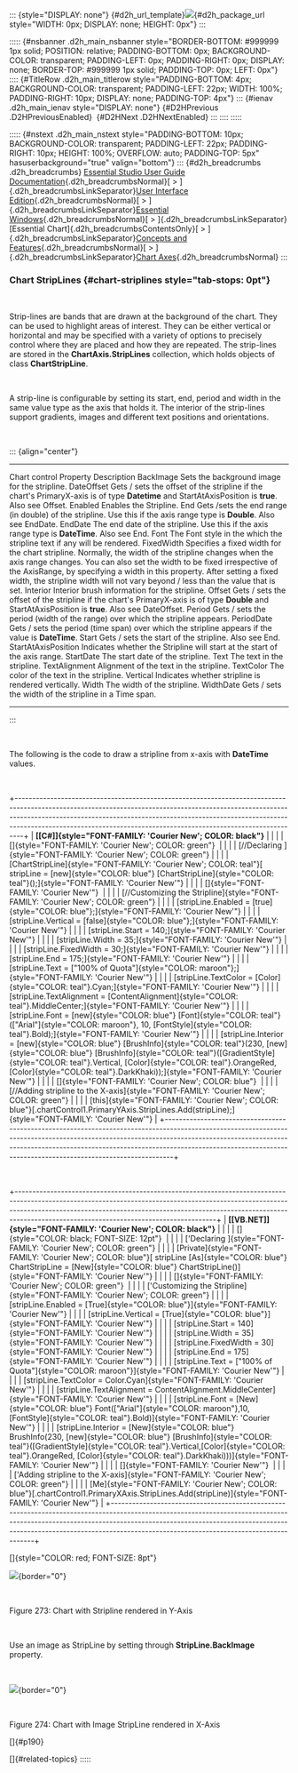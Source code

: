 ::: {style="DISPLAY: none"}
[](ms-xhelp:///?Id=d2h_url_template){#d2h_url_template}![](!package_url!){#d2h_package_url style="WIDTH: 0px; DISPLAY: none; HEIGHT: 0px"}
:::

::::: {#nsbanner .d2h_main_nsbanner style="BORDER-BOTTOM: #999999 1px solid; POSITION: relative; PADDING-BOTTOM: 0px; BACKGROUND-COLOR: transparent; PADDING-LEFT: 0px; PADDING-RIGHT: 0px; DISPLAY: none; BORDER-TOP: #999999 1px solid; PADDING-TOP: 0px; LEFT: 0px"}
:::: {#TitleRow .d2h_main_titlerow style="PADDING-BOTTOM: 4px; BACKGROUND-COLOR: transparent; PADDING-LEFT: 22px; WIDTH: 100%; PADDING-RIGHT: 10px; DISPLAY: none; PADDING-TOP: 4px"}
::: {#ienav .d2h_main_ienav style="DISPLAY: none"}
[](ms-xhelp:///?Id=eae4d163-bc55-4f90-9305-1f1eb60bb99a){#D2HPrevious .D2HPreviousEnabled}  [](ms-xhelp:///?Id=56ace0a5-b711-4f3d-a46d-1991f23ea516){#D2HNext .D2HNextEnabled}
:::
::::
:::::

::::: {#nstext .d2h_main_nstext style="PADDING-BOTTOM: 10px; BACKGROUND-COLOR: transparent; PADDING-LEFT: 22px; PADDING-RIGHT: 10px; HEIGHT: 100%; OVERFLOW: auto; PADDING-TOP: 5px" hasuserbackground="true" valign="bottom"}
::: {#d2h_breadcrumbs .d2h_breadcrumbs}
[Essential Studio User Guide Documentation](ms-xhelp:///?Id=12457748-09e3-4d74-a240-8e049cedf030){.d2h_breadcrumbsNormal}[ \> ]{.d2h_breadcrumbsLinkSeparator}[User Interface Edition](ms-xhelp:///?Id=c29296b7-531c-413b-a0ec-488ca1f7f669){.d2h_breadcrumbsNormal}[ \> ]{.d2h_breadcrumbsLinkSeparator}[Essential Windows](ms-xhelp:///?Id=e60759d8-47a4-4570-9d7a-16a68d63f2ea){.d2h_breadcrumbsNormal}[ \> ]{.d2h_breadcrumbsLinkSeparator}[Essential Chart]{.d2h_breadcrumbsContentsOnly}[ \> ]{.d2h_breadcrumbsLinkSeparator}[Concepts and Features](ms-xhelp:///?Id=71321e9c-336c-4c1c-a127-be9f135ad4bb){.d2h_breadcrumbsNormal}[ \> ]{.d2h_breadcrumbsLinkSeparator}[Chart Axes](ms-xhelp:///?Id=e0d0de4a-3c3c-41cd-9d94-6496172cab48){.d2h_breadcrumbsNormal}
:::

### Chart StripLines {#chart-striplines style="tab-stops: 0pt"}

 

Strip-lines are bands that are drawn at the background of the chart. They can be used to highlight areas of interest. They can be either vertical or horizontal and may be specified with a variety of options to precisely control where they are placed and how they are repeated. The strip-lines are stored in the **ChartAxis.StripLines** collection, which holds objects of class **ChartStripLine**.

 

A strip-line is configurable by setting its start, end, period and width in the same value type as the axis that holds it. The interior of the strip-lines support gradients, images and different text positions and orientations.

 

::: {align="center"}
  ------------------------ ---------------------------------------------------------------------------------------------------------------------------------------------------------------------------------------------------------------------------------------------------------------------------------------------------------------------------------------------------
  Chart control Property   Description
  BackImage                Sets the background image for the stripline.
  DateOffset               Gets / sets the offset of the stripline if the chart\'s PrimaryX-axis is of type **Datetime** and StartAtAxisPosition is **true**. Also see Offset.
  Enabled                  Enables the Stripline.
  End                      Gets /sets the end range (in double) of the stripline. Use this if the axis range type is **Double**. Also see EndDate.
  EndDate                  The end date of the stripline. Use this if the axis range type is **DateTime**. Also see End.
  Font                     The Font style in the which the stripline text if any will be rendered.
  FixedWidth               Specifies a fixed width for the chart stripline. Normally, the width of the stripline changes when the axis range changes. You can also set the width to be fixed irrespective of the AxisRange, by specifying a width in this property. After setting a fixed width, the stripline width will not vary beyond / less than the value that is set.
  Interior                 Interior brush information for the stripline.
  Offset                   Gets / sets the offset of the stripline if the chart\'s PrimaryX-axis is of type **Double** and StartAtAxisPosition is **true**. Also see DateOffset.
  Period                   Gets / sets the period (width of the range) over which the stripline appears.
  PeriodDate               Gets / sets the period (time span) over which the stripline appears if the value is **DateTime**.
  Start                    Gets / sets the start of the stripline. Also see End.
  StartAtAxisPosition      Indicates whether the Stripline will start at the start of the axis range.
  StartDate                The start date of the stripline.
  Text                     The text in the stripline.
  TextAlignment            Alignment of the text in the stripline.
  TextColor                The color of the text in the stripline.
  Vertical                 Indicates whether stripline is rendered vertically.
  Width                    The width of the stripline.
  WidthDate                Gets / sets the width of the stripline in a Time span.
  ------------------------ ---------------------------------------------------------------------------------------------------------------------------------------------------------------------------------------------------------------------------------------------------------------------------------------------------------------------------------------------------
:::

 

The following is the code to draw a stripline from x-axis with **DateTime** values.

 

+--------------------------------------------------------------------------------------------------------------------------------------------------------------------------------------------------------------------------------------------------------------------------------------------------------------------------+
| **[\[C#\]]{style="FONT-FAMILY: 'Courier New'; COLOR: black"}**                                                                                                                                                                                                                                                           |
|                                                                                                                                                                                                                                                                                                                          |
| []{style="FONT-FAMILY: 'Courier New'; COLOR: green"}                                                                                                                                                                                                                                                                     |
|                                                                                                                                                                                                                                                                                                                          |
| [//Declaring ]{style="FONT-FAMILY: 'Courier New'; COLOR: green"}                                                                                                                                                                                                                                                         |
|                                                                                                                                                                                                                                                                                                                          |
| [ChartStripLine]{style="FONT-FAMILY: 'Courier New'; COLOR: teal"}[ stripLine = [new]{style="COLOR: blue"} [ChartStripLine]{style="COLOR: teal"}();]{style="FONT-FAMILY: 'Courier New'"}                                                                                                                                  |
|                                                                                                                                                                                                                                                                                                                          |
| []{style="FONT-FAMILY: 'Courier New'"}                                                                                                                                                                                                                                                                                   |
|                                                                                                                                                                                                                                                                                                                          |
| [//Customizing the Stripline]{style="FONT-FAMILY: 'Courier New'; COLOR: green"}                                                                                                                                                                                                                                          |
|                                                                                                                                                                                                                                                                                                                          |
| [stripLine.Enabled = [true]{style="COLOR: blue"};]{style="FONT-FAMILY: 'Courier New'"}                                                                                                                                                                                                                                   |
|                                                                                                                                                                                                                                                                                                                          |
| [stripLine.Vertical = [false]{style="COLOR: blue"};]{style="FONT-FAMILY: 'Courier New'"}                                                                                                                                                                                                                                 |
|                                                                                                                                                                                                                                                                                                                          |
| [stripLine.Start = 140;]{style="FONT-FAMILY: 'Courier New'"}                                                                                                                                                                                                                                                             |
|                                                                                                                                                                                                                                                                                                                          |
| [stripLine.Width = 35;]{style="FONT-FAMILY: 'Courier New'"}                                                                                                                                                                                                                                                              |
|                                                                                                                                                                                                                                                                                                                          |
| [stripLine.FixedWidth = 30;]{style="FONT-FAMILY: 'Courier New'"}                                                                                                                                                                                                                                                         |
|                                                                                                                                                                                                                                                                                                                          |
| [stripLine.End = 175;]{style="FONT-FAMILY: 'Courier New'"}                                                                                                                                                                                                                                                               |
|                                                                                                                                                                                                                                                                                                                          |
| [stripLine.Text = [\"100% of Quota\"]{style="COLOR: maroon"};]{style="FONT-FAMILY: 'Courier New'"}                                                                                                                                                                                                                       |
|                                                                                                                                                                                                                                                                                                                          |
| [stripLine.TextColor = [Color]{style="COLOR: teal"}.Cyan;]{style="FONT-FAMILY: 'Courier New'"}                                                                                                                                                                                                                           |
|                                                                                                                                                                                                                                                                                                                          |
| [stripLine.TextAlignment = [ContentAlignment]{style="COLOR: teal"}.MiddleCenter;]{style="FONT-FAMILY: 'Courier New'"}                                                                                                                                                                                                    |
|                                                                                                                                                                                                                                                                                                                          |
| [stripLine.Font = [new]{style="COLOR: blue"} [Font]{style="COLOR: teal"}([\"Arial\"]{style="COLOR: maroon"}, 10, [FontStyle]{style="COLOR: teal"}.Bold);]{style="FONT-FAMILY: 'Courier New'"}                                                                                                                            |
|                                                                                                                                                                                                                                                                                                                          |
| [stripLine.Interior = [new]{style="COLOR: blue"} [BrushInfo]{style="COLOR: teal"}(230, [new]{style="COLOR: blue"} [BrushInfo]{style="COLOR: teal"}([GradientStyle]{style="COLOR: teal"}.Vertical, [Color]{style="COLOR: teal"}.OrangeRed, [Color]{style="COLOR: teal"}.DarkKhaki));]{style="FONT-FAMILY: 'Courier New'"} |
|                                                                                                                                                                                                                                                                                                                          |
| []{style="FONT-FAMILY: 'Courier New'; COLOR: blue"}                                                                                                                                                                                                                                                                      |
|                                                                                                                                                                                                                                                                                                                          |
| [//Adding stripline to the X-axis]{style="FONT-FAMILY: 'Courier New'; COLOR: green"}                                                                                                                                                                                                                                     |
|                                                                                                                                                                                                                                                                                                                          |
| [this]{style="FONT-FAMILY: 'Courier New'; COLOR: blue"}[.chartControl1.PrimaryYAxis.StripLines.Add(stripLine);]{style="FONT-FAMILY: 'Courier New'"}                                                                                                                                                                      |
+--------------------------------------------------------------------------------------------------------------------------------------------------------------------------------------------------------------------------------------------------------------------------------------------------------------------------+

 

+--------------------------------------------------------------------------------------------------------------------------------------------------------------------------------------------------------------------------------------------------------------------------------------------------+
| **[\[VB.NET\]]{style="FONT-FAMILY: 'Courier New'; COLOR: black"}**                                                                                                                                                                                                                               |
|                                                                                                                                                                                                                                                                                                  |
| []{style="COLOR: black; FONT-SIZE: 12pt"}                                                                                                                                                                                                                                                        |
|                                                                                                                                                                                                                                                                                                  |
| [\'Declaring ]{style="FONT-FAMILY: 'Courier New'; COLOR: green"}                                                                                                                                                                                                                                 |
|                                                                                                                                                                                                                                                                                                  |
| [Private]{style="FONT-FAMILY: 'Courier New'; COLOR: blue"}[ stripLine [As]{style="COLOR: blue"} ChartStripLine = [New]{style="COLOR: blue"} ChartStripLine()]{style="FONT-FAMILY: 'Courier New'"}                                                                                                |
|                                                                                                                                                                                                                                                                                                  |
| []{style="FONT-FAMILY: 'Courier New'; COLOR: green"}                                                                                                                                                                                                                                             |
|                                                                                                                                                                                                                                                                                                  |
| [\'Customizing the Stripline]{style="FONT-FAMILY: 'Courier New'; COLOR: green"}                                                                                                                                                                                                                  |
|                                                                                                                                                                                                                                                                                                  |
| [stripLine.Enabled = [True]{style="COLOR: blue"}]{style="FONT-FAMILY: 'Courier New'"}                                                                                                                                                                                                            |
|                                                                                                                                                                                                                                                                                                  |
| [stripLine.Vertical = [True]{style="COLOR: blue"}]{style="FONT-FAMILY: 'Courier New'"}                                                                                                                                                                                                           |
|                                                                                                                                                                                                                                                                                                  |
| [stripLine.Start = 140]{style="FONT-FAMILY: 'Courier New'"}                                                                                                                                                                                                                                      |
|                                                                                                                                                                                                                                                                                                  |
| [stripLine.Width = 35]{style="FONT-FAMILY: 'Courier New'"}                                                                                                                                                                                                                                       |
|                                                                                                                                                                                                                                                                                                  |
| [stripLine.FixedWidth = 30]{style="FONT-FAMILY: 'Courier New'"}                                                                                                                                                                                                                                  |
|                                                                                                                                                                                                                                                                                                  |
| [stripLine.End = 175]{style="FONT-FAMILY: 'Courier New'"}                                                                                                                                                                                                                                        |
|                                                                                                                                                                                                                                                                                                  |
| [stripLine.Text = [\"100% of Quota\"]{style="COLOR: maroon"}]{style="FONT-FAMILY: 'Courier New'"}                                                                                                                                                                                                |
|                                                                                                                                                                                                                                                                                                  |
| [stripLine.TextColor = Color.Cyan]{style="FONT-FAMILY: 'Courier New'"}                                                                                                                                                                                                                           |
|                                                                                                                                                                                                                                                                                                  |
| [stripLine.TextAlignment = ContentAlignment.MiddleCenter]{style="FONT-FAMILY: 'Courier New'"}                                                                                                                                                                                                    |
|                                                                                                                                                                                                                                                                                                  |
| [stripLine.Font = [New]{style="COLOR: blue"} Font([\"Arial\"]{style="COLOR: maroon"},10,[FontStyle]{style="COLOR: teal"}.Bold)]{style="FONT-FAMILY: 'Courier New'"}                                                                                                                              |
|                                                                                                                                                                                                                                                                                                  |
| [stripLine.Interior = [New]{style="COLOR: blue"} BrushInfo(230, [new]{style="COLOR: blue"} [BrushInfo]{style="COLOR: teal"}([GradientStyle]{style="COLOR: teal"}.Vertical,[Color]{style="COLOR: teal"}.OrangeRed, [Color]{style="COLOR: teal"}.DarkKhaki)))]{style="FONT-FAMILY: 'Courier New'"} |
|                                                                                                                                                                                                                                                                                                  |
| []{style="FONT-FAMILY: 'Courier New'"}                                                                                                                                                                                                                                                           |
|                                                                                                                                                                                                                                                                                                  |
| [\'Adding stripline to the X-axis]{style="FONT-FAMILY: 'Courier New'; COLOR: green"}                                                                                                                                                                                                             |
|                                                                                                                                                                                                                                                                                                  |
| [Me]{style="FONT-FAMILY: 'Courier New'; COLOR: blue"}[.chartControl1.PrimaryXAxis.StripLines.Add(stripLine)]{style="FONT-FAMILY: 'Courier New'"}                                                                                                                                                 |
+--------------------------------------------------------------------------------------------------------------------------------------------------------------------------------------------------------------------------------------------------------------------------------------------------+

[]{style="COLOR: red; FONT-SIZE: 8pt"} 

![](ImagesExt/image84_273.jpg){border="0"}

 

Figure 273: Chart with Stripline rendered in Y-Axis

 

Use an image as StripLine by setting through **StripLine.BackImage** property.

 

![](ImagesExt/image84_274.jpg){border="0"}

 

Figure 274: Chart with Image StripLine rendered in X-Axis

[]{#p190} 

[]{#related-topics}
:::::

